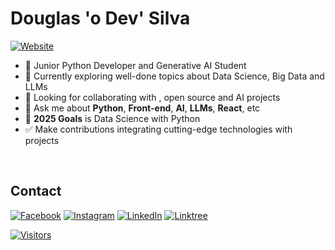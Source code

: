 <h1>Douglas 'o Dev' Silva</h1>

[![Website](https://img.shields.io/badge/One-Rocketseat-%238c3691?style=for-the-badge&logo=rocket&logoColor=ffffff)](https://app.rocketseat.com.br/rocketid/douglasodev)

<!-- <center><a href="https://app.rocketseat.com.br/me/douglasodev"><img src="https://app.rocketseat.com.br/api/rocketid/share?slug=douglasodev&type=card" width="280" alt="Douglas P. Silva's Rocket ID"/></a></center><br> -->

- 🐍 Junior Python Developer and Generative AI Student
- 🌱 Currently exploring well-done topics about Data Science, Big Data and LLMs
- 🤝 Looking for collaborating with , open source and AI projects
- 💬 Ask me about **Python**, **Front-end**, **AI**, **LLMs**, **React**, etc
- 🥅 **2025 Goals** is Data Science with Python
- ✅ Make contributions integrating cutting-edge technologies with projects
<br>

## Contact

[![Facebook](https://img.shields.io/badge/Facebook-1877F2?style=for-the-badge&logo=facebook&logoColor=white)](https://facebook.com/douglasodev) [![Instagram](https://img.shields.io/badge/Instagram-E4405F?style=for-the-badge&logo=instagram&logoColor=white)](https://instagram.com/douglasodev) [![LinkedIn](https://img.shields.io/badge/LinkedIn-0077B5?style=for-the-badge&logo=linkedin&logoColor=white)](https://linkedin.com/in/douglasodev) [![Linktree](https://img.shields.io/badge/linktree-1de9b6?style=for-the-badge&logo=linktree&logoColor=white)](https://linktr.ee/douglasodev) <br>

[![Visitors](https://komarev.com/ghpvc/?username=douglasodev&color=8234e9)](https://github.com/douglasodev)
